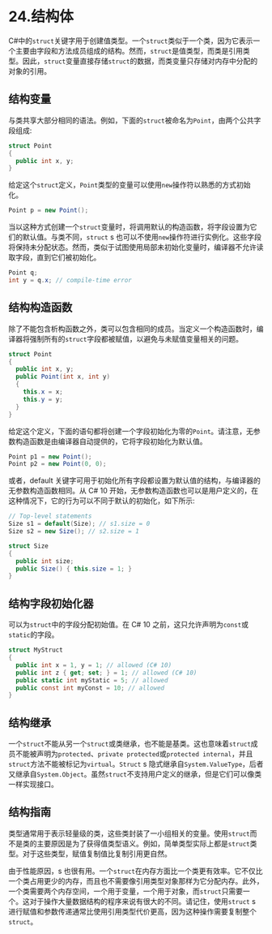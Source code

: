 # 24.结构体

C#中的`struct`关键字用于创建值类型。一个`struct`类似于一个类，因为它表示一个主要由字段和方法成员组成的结构。然而，`struct`是值类型，而类是引用类型。因此，`struct`变量直接存储`struct`的数据，而类变量只存储对内存中分配的对象的引用。

## 结构变量

与类共享大部分相同的语法。例如，下面的`struct`被命名为`Point`，由两个公共字段组成:

```cs
struct Point
{
  public int x, y;
}

```

给定这个`struct`定义，`Point`类型的变量可以使用`new`操作符以熟悉的方式初始化。

```cs
Point p = new Point();

```

当以这种方式创建一个`struct`变量时，将调用默认的构造函数，将字段设置为它们的默认值。与类不同，`struct` s 也可以不使用`new`操作符进行实例化。这些字段将保持未分配状态。然而，类似于试图使用局部未初始化变量时，编译器不允许读取字段，直到它们被初始化。

```cs
Point q;
int y = q.x; // compile-time error

```

## 结构构造函数

除了不能包含析构函数之外，类可以包含相同的成员。当定义一个构造函数时，编译器将强制所有的`struct`字段都被赋值，以避免与未赋值变量相关的问题。

```cs
struct Point
{
  public int x, y;
  public Point(int x, int y)
  {
    this.x = x;
    this.y = y;
  }
}

```

给定这个定义，下面的语句都将创建一个字段初始化为零的`Point`。请注意，无参数构造函数是由编译器自动提供的，它将字段初始化为默认值。

```cs
Point p1 = new Point();
Point p2 = new Point(0, 0);

```

或者，default 关键字可用于初始化所有字段都设置为默认值的结构，与编译器的无参数构造函数相同。从 C# 10 开始，无参数构造函数也可以是用户定义的，在这种情况下，它的行为可以不同于默认的初始化，如下所示:

```cs
// Top-level statements
Size s1 = default(Size); // s1.size = 0
Size s2 = new Size(); // s2.size = 1

struct Size
{
  public int size;
  public Size() { this.size = 1; }
}

```

## 结构字段初始化器

可以为`struct`中的字段分配初始值。在 C# 10 之前，这只允许声明为`const`或`static`的字段。

```cs
struct MyStruct
{
  public int x = 1, y = 1; // allowed (C# 10)
  public int z { get; set; } = 1; // allowed (C# 10)
  public static int myStatic = 5; // allowed
  public const int myConst = 10; // allowed
}

```

## 结构继承

一个`struct`不能从另一个`struct`或类继承，也不能是基类。这也意味着`struct`成员不能被声明为`protected`、`private protected`或`protected internal`，并且`struct`方法不能被标记为`virtual`。`Struct` s 隐式继承自`System.ValueType`，后者又继承自`System.Object`。虽然`struct`不支持用户定义的继承，但是它们可以像类一样实现接口。

## 结构指南

类型通常用于表示轻量级的类，这些类封装了一小组相关的变量。使用`struct`而不是类的主要原因是为了获得值类型语义。例如，简单类型实际上都是`struct`类型。对于这些类型，赋值复制值比复制引用更自然。

由于性能原因，s 也很有用。一个`struct`在内存方面比一个类更有效率。它不仅比一个类占用更少的内存，而且也不需要像引用类型对象那样为它分配内存。此外，一个类需要两个内存空间，一个用于变量，一个用于对象，而`struct`只需要一个。这对于操作大量数据结构的程序来说有很大的不同。请记住，使用`struct` s 进行赋值和参数传递通常比使用引用类型代价更高，因为这种操作需要复制整个`struct`。